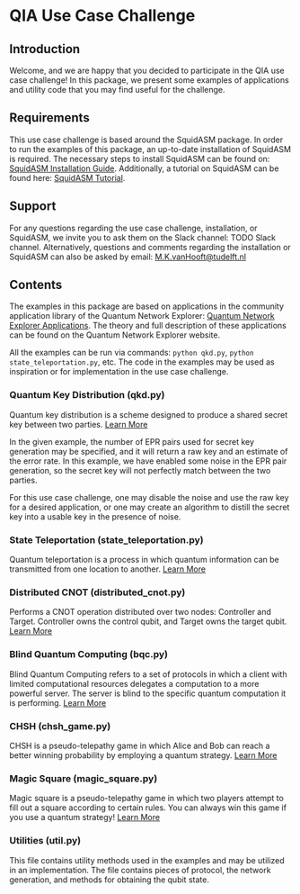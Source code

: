 # QIA Use Case Challenge

## Introduction
Welcome, and we are happy that you decided to participate in the QIA use case challenge!
In this package, we present some examples of applications and utility code that you may find useful for the challenge.

## Requirements
This use case challenge is based around the SquidASM package.
In order to run the examples of this package, an up-to-date installation of SquidASM is required.
The necessary steps to install SquidASM can be found on: [SquidASM Installation Guide](https://squidasm.readthedocs.io/en/latest/installation.html).
Additionally, a tutorial on SquidASM can be found here: [SquidASM Tutorial](https://squidasm.readthedocs.io/en/latest/tutorial/section0_overview.html#).

## Support
For any questions regarding the use case challenge, installation, or SquidASM,
we invite you to ask them on the Slack channel: TODO Slack channel.
Alternatively, questions and comments regarding the installation or SquidASM can also be asked by email: M.K.vanHooft@tudelft.nl

## Contents
The examples in this package are based on applications in the community application library of the Quantum Network Explorer: [Quantum Network Explorer Applications](https://www.quantum-network.com/applications/).
The theory and full description of these applications can be found on the Quantum Network Explorer website.

All the examples can be run via commands: `python qkd.py`, `python state_teleportation.py`, etc.
The code in the examples may be used as inspiration or for implementation in the use case challenge.

### Quantum Key Distribution (qkd.py)
Quantum key distribution is a scheme designed to produce a shared secret key between two parties.
[Learn More](https://www.quantum-network.com/applications/5/)

In the given example, the number of EPR pairs used for secret key generation may be specified,
and it will return a raw key and an estimate of the error rate.
In this example, we have enabled some noise in the EPR pair generation,
so the secret key will not perfectly match between the two parties.

For this use case challenge, one may disable the noise and use the raw key for a desired application,
or one may create an algorithm to distill the secret key into a usable key in the presence of noise.

### State Teleportation (state_teleportation.py)
Quantum teleportation is a process in which quantum information can be transmitted
from one location to another. [Learn More](https://www.quantum-network.com/applications/1/)

### Distributed CNOT (distributed_cnot.py)
Performs a CNOT operation distributed over two nodes: Controller and Target.
Controller owns the control qubit, and Target owns the target qubit.
[Learn More](https://www.quantum-network.com/applications/7/)

### Blind Quantum Computing (bqc.py)
Blind Quantum Computing refers to a set of protocols in which a client with limited computational resources
delegates a computation to a more powerful server.
The server is blind to the specific quantum computation it is performing.
[Learn More](https://www.quantum-network.com/applications/11/)

### CHSH (chsh_game.py)
CHSH is a pseudo-telepathy game in which Alice and Bob can reach a better winning probability by employing a quantum strategy.
[Learn More](https://www.quantum-network.com/applications/14/)

### Magic Square (magic_square.py)
Magic square is a pseudo-telepathy game in which two players attempt to fill out a square according to certain rules.
You can always win this game if you use a quantum strategy!
[Learn More](https://www.quantum-network.com/applications/13/)

### Utilities (util.py)
This file contains utility methods used in the examples and may be utilized in an implementation.
The file contains pieces of protocol, the network generation, and methods for obtaining the qubit state.